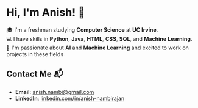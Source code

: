 # Hi, I'm Anish! 👋

🎓 I'm a freshman studying **Computer Science** at **UC Irvine**.  
💻 I have skills in **Python**, **Java**, **HTML**, **CSS**, **SQL**, and **Machine Learning**.  
🤖 I'm passionate about **AI** and **Machine Learning** and excited to work on projects in these fields

## Contact Me 📬
- **Email**: [anish.nambi@gmail.com](mailto:anish.nambi@gmail.com)  
- **LinkedIn**: [linkedin.com/in/anish-nambirajan](https://www.linkedin.com/in/anish-nambirajan/)



